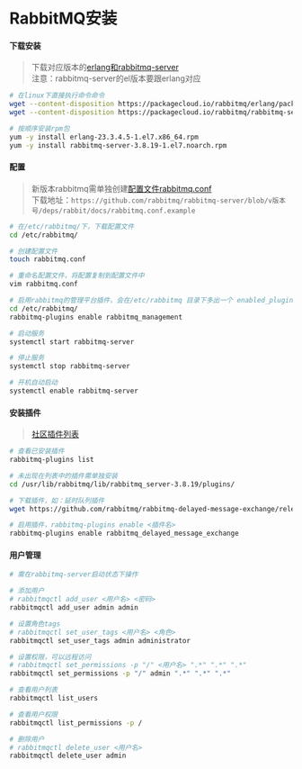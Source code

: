 # RabbitMQ安装

#### 下载安装

> 下载对应版本的[erlang和rabbitmq-server](https://packagecloud.io/rabbitmq)  
> 注意：rabbitmq-server的el版本要跟erlang对应  

```bash
# 在linux下直接执行命令命令
wget --content-disposition https://packagecloud.io/rabbitmq/erlang/packages/el/7/erlang-23.3.4.5-1.el7.x86_64.rpm/download.rpm
wget --content-disposition https://packagecloud.io/rabbitmq/rabbitmq-server/packages/el/7/rabbitmq-server-3.8.19-1.el7.noarch.rpm/download.rpm
```

```bash
# 按顺序安装rpm包
yum -y install erlang-23.3.4.5-1.el7.x86_64.rpm
yum -y install rabbitmq-server-3.8.19-1.el7.noarch.rpm
```

#### 配置

> 新版本rabbitmq需单独创建[配置文件rabbitmq.conf](https://github.com/rabbitmq/rabbitmq-server/blob/v3.8.19/deps/rabbit/docs/rabbitmq.conf.example)  
> 下载地址：```https://github.com/rabbitmq/rabbitmq-server/blob/v版本号/deps/rabbit/docs/rabbitmq.conf.example```  

```bash
# 在/etc/rabbitmq/下，下载配置文件
cd /etc/rabbitmq/

# 创建配置文件
touch rabbitmq.conf

# 重命名配置文件，将配置复制到配置文件中
vim rabbitmq.conf

# 启用rabbitmq的管理平台插件，会在/etc/rabbitmq 目录下多出一个 enabled_plugins
cd /etc/rabbitmq/
rabbitmq-plugins enable rabbitmq_management

# 启动服务
systemctl start rabbitmq-server

# 停止服务
systemctl stop rabbitmq-server

# 开机自动启动
systemctl enable rabbitmq-server
```

#### 安装插件

> [社区插件列表](https://www.rabbitmq.com/community-plugins.html)  

```bash
# 查看已安装插件
rabbitmq-plugins list

# 未出现在列表中的插件需单独安装
cd /usr/lib/rabbitmq/lib/rabbitmq_server-3.8.19/plugins/

# 下载插件，如：延时队列插件
wget https://github.com/rabbitmq/rabbitmq-delayed-message-exchange/releases/download/3.8.17/rabbitmq_delayed_message_exchange-3.8.17.8f537ac.ez

# 启用插件，rabbitmq-plugins enable <插件名>
rabbitmq-plugins enable rabbitmq_delayed_message_exchange
```

#### 用户管理

```bash
# 需在rabbitmq-server启动状态下操作

# 添加用户
# rabbitmqctl add_user <用户名> <密码>
rabbitmqctl add_user admin admin

# 设置角色tags
# rabbitmqctl set_user_tags <用户名> <角色>
rabbitmqctl set_user_tags admin administrator

# 设置权限，可以远程访问
# rabbitmqctl set_permissions -p "/" <用户名> ".*" ".*" ".*"
rabbitmqctl set_permissions -p "/" admin ".*" ".*" ".*"

# 查看用户列表
rabbitmqctl list_users

# 查看用户权限
rabbitmqctl list_permissions -p /

# 删除用户
# rabbitmqctl delete_user <用户名>
rabbitmqctl delete_user admin
```